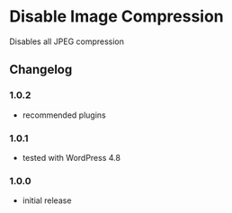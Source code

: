 # Disable Image Compression

Disables all JPEG compression

## Changelog

### 1.0.2
- recommended plugins

### 1.0.1
- tested with WordPress 4.8

### 1.0.0
- initial release
